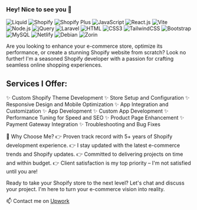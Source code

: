 ### Hey! Nice to see you 👋

![Liquid](https://img.shields.io/badge/Liquid-blue?style=flat-square&logo=liquid&logoColor=white)
![Shopify](https://img.shields.io/badge/Shopify-95BF47?style=flat-square&logo=shopify&logoColor=white)
![Shopify Plus](https://img.shields.io/badge/ShopifyPlus-95BF47?style=flat-square&logo=shopify&logoColor=black)
![JavaScript](https://img.shields.io/badge/JavaScript-F7DF1E?style=flat-square&logo=javascript&logoColor=black)
![React.js](https://img.shields.io/badge/React.js-0081CB?style=flat-square&logo=react&logoColor=61DAFB)
![Vite](https://img.shields.io/badge/Vite-593D88?style=flat-square&logo=vite&logoColor=white)
![Node.js](https://img.shields.io/badge/Node.js-43853D?style=flat-square&logo=node.js&logoColor=white)
![jQuery](https://img.shields.io/badge/jQuery-0769AD?style=flat-square&logo=jquery&logoColor=white)
![Laravel](https://img.shields.io/badge/Laravel-FF2D20?style=flat-square&logo=laravel&logoColor=white)
![HTML](https://img.shields.io/badge/HTML5-E34F26?style=flat-square&logo=html5&logoColor=white)
![CSS3](https://img.shields.io/badge/CSS3-1572B6?style=flat-square&logo=css3&logoColor=white)
![TailwindCSS](https://img.shields.io/badge/Tailwind_CSS-38B2AC?style=flat-square&logo=tailwind-css&logoColor=white)
![Bootstrap](https://img.shields.io/badge/Bootstrap-563D7C?style=flat-square&logo=bootstrap&logoColor=white)
![MySQL](https://img.shields.io/badge/MySQL-005C84?style=flat-square&logo=mysql&logoColor=white)
![Netlify](https://img.shields.io/badge/Netlify-00C7B7?style=flat-square&logo=netlify&logoColor=white)
![Debian](https://img.shields.io/badge/Debian-A81D33?style=flat-square&logo=debian&logoColor=white)
![Zorin](https://img.shields.io/badge/Zorin%20OS-0CC1F3?style=flat-square&logo=zorin&logoColor=white)

Are you looking to enhance your e-commerce store, optimize its performance, or create a stunning Shopify website from scratch? Look no further! I'm a seasoned Shopify developer with a passion for crafting seamless online shopping experiences.

## Services I Offer:

✨ Custom Shopify Theme Development
✨ Store Setup and Configuration
✨ Responsive Design and Mobile Optimization
✨ App Integration and Customization
✨ App Development
✨ Custom App Development
✨ Performance Tuning for Speed and SEO
✨ Product Page Enhancement
✨ Payment Gateway Integration
✨ Troubleshooting and Bug Fixes

💼 Why Choose Me?
👉 Proven track record with 5+ years of Shopify development experience.
👉 I stay updated with the latest e-commerce trends and Shopify updates.
👉 Committed to delivering projects on time and within budget.
👉 Client satisfaction is my top priority – I'm not satisfied until you are!

Ready to take your Shopify store to the next level? Let's chat and discuss your project. I'm here to turn your e-commerce vision into reality.

📫 Contact me on [Upwork](https://www.upwork.com/freelancers/~013eddff08e4f509ad)

